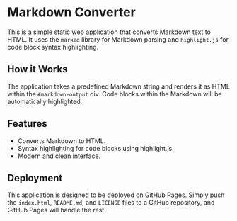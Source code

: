 # Markdown Converter

This is a simple static web application that converts Markdown text to HTML. It uses the `marked` library for Markdown parsing and `highlight.js` for code block syntax highlighting.

## How it Works

The application takes a predefined Markdown string and renders it as HTML within the `#markdown-output` div. Code blocks within the Markdown will be automatically highlighted.

## Features

*   Converts Markdown to HTML.
*   Syntax highlighting for code blocks using highlight.js.
*   Modern and clean interface.

## Deployment

This application is designed to be deployed on GitHub Pages. Simply push the `index.html`, `README.md`, and `LICENSE` files to a GitHub repository, and GitHub Pages will handle the rest.
